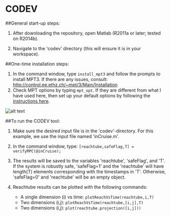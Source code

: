 # CODEV

##General start-up steps:

1. After downloading the repository, open Matlab (R2011a or later; tested on R2014b).

2. Navigate to the 'codev' directory (this will ensure it is in your workspace).


##One-time installation steps:

1. In the command window, type ```install_mpt3``` and follow the prompts to install MPT3. 
If there are any issues, consult: http://control.ee.ethz.ch/~mpt/3/Main/Installation
2. Check MPT options by typing ```mpt_opt```. If they are different from what I have used here, then set up your default options by following the [instructions here](http://control.ee.ethz.ch/~mpt/3/Main/FAQ).

![alt text]()


##To run the CODEV tool:

1. Make sure the desired input file is in the 'codev'-directory. For this example, we use the input file named 'inCruise.m'.

2. In the command window, type: ```[reachtube,safeFlag,T] = verifyMPC(@inCruise);```

3. The results will be saved to the variables 'reachtube', 'safeFlag', and 'T'. 
If the system is robustly safe, 'safeFlag=1' and the 'reachtube' will have length(T) elements corresponding with the timestamps in 'T'. Otherwise, 'safeFlag=0' and 'reachtube' will be an empty object.

4. Reachtube results can be plotted with the following commands:
    * A single dimension (i) vs time: ```plotReachVsTime(reachtube,i,T)```
    * Two dimensions (i,j): ```plotReachVsTime(reachtube,[i,j],T)```
    * Two dimensions (i,j): ```plot(reachtube.projection([i,j]))```